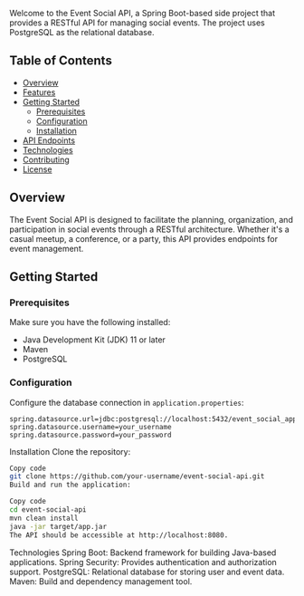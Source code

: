 

Welcome to the Event Social API, a Spring Boot-based side project that provides a RESTful API for managing social events. The project uses PostgreSQL as the relational database.

## Table of Contents

- [Overview](#overview)
- [Features](#features)
- [Getting Started](#getting-started)
  - [Prerequisites](#prerequisites)
  - [Configuration](#configuration)
  - [Installation](#installation)
- [API Endpoints](#api-endpoints)
- [Technologies](#technologies)
- [Contributing](#contributing)
- [License](#license)

## Overview

The Event Social API is designed to facilitate the planning, organization, and participation in social events through a RESTful architecture. Whether it's a casual meetup, a conference, or a party, this API provides endpoints for event management.


## Getting Started

### Prerequisites

Make sure you have the following installed:

- Java Development Kit (JDK) 11 or later
- Maven
- PostgreSQL

### Configuration

Configure the database connection in `application.properties`:

```properties
spring.datasource.url=jdbc:postgresql://localhost:5432/event_social_app
spring.datasource.username=your_username
spring.datasource.password=your_password
```
Installation
Clone the repository:

```bash
Copy code
git clone https://github.com/your-username/event-social-api.git
Build and run the application:
```
```bash
Copy code
cd event-social-api
mvn clean install
java -jar target/app.jar
The API should be accessible at http://localhost:8080.
```

Technologies
Spring Boot: Backend framework for building Java-based applications.
Spring Security: Provides authentication and authorization support.
PostgreSQL: Relational database for storing user and event data.
Maven: Build and dependency management tool.
